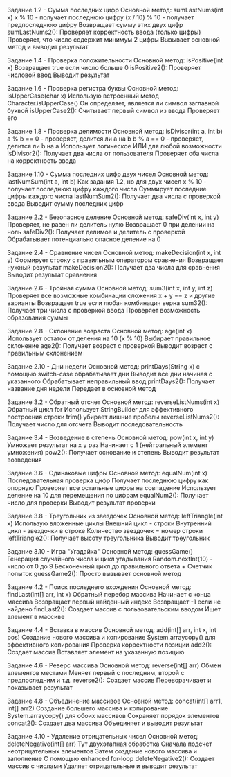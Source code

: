 Задание 1.2 - Сумма последних цифр
Основной метод: sumLastNums(int x)
x % 10 - получает последнюю цифру
(x / 10) % 10 - получает предпоследнюю цифру
Возвращает сумму этих двух цифр
sumLastNums2():
Проверяет корректность ввода (только цифры)
Проверяет, что число содержит минимум 2 цифры
Вызывает основной метод и выводит результат

Задание 1.4 - Проверка положительности
Основной метод: isPositive(int x)
Возвращает true если число больше 0
isPositive2():
Проверяет числовой ввод
Выводит результат 

Задание 1.6 - Проверка регистра буквы
Основной метод: isUpperCase(char x)
Использую встроенный метод Character.isUpperCase()
Он определяет, является ли символ заглавной буквой
isUpperCase2():
Считывает первый символ из ввода
Проверяет его 

Задание 1.8 - Проверка делимости
Основной метод: isDivisor(int a, int b)
a % b == 0 - проверяет, делится ли a на b
b % a == 0 - проверяет, делится ли b на a
Использует логическое ИЛИ для любой возможности
isDivisor2():
Получает два числа от пользователя
Проверяет оба числа на корректность ввода

Задание 1.10 - Сумма последних цифр двух чисел
Основной метод: lastNumSum(int a, int b)
Как задания 1.2, но для двух чисел
x % 10 - получает последнюю цифру каждого числа
Суммирует последние цифры каждого числа
lastNumSum2():
Получает два числа с проверкой ввода
Выводит сумму последних цифр

Задание 2.2 - Безопасное деление
Основной метод: safeDiv(int x, int y)
Проверяет, не равен ли делитель нулю
Возвращает 0 при делении на ноль
safeDiv2():
Получает делимое и делитель с проверкой
Обрабатывает потенциально опасное деление на 0

Задание 2.4 - Сравнение чисел
Основной метод: makeDecision(int x, int y)
Формирует строку с правильным оператором сравнения
Возвращает нужный результат
makeDecision2():
Получает два числа для сравнения
Выводит результат сравнения

Задание 2.6 - Тройная сумма
Основной метод: sum3(int x, int y, int z)
Проверяет все возможные комбинации сложения
x + y == z и другие варианты
Возвращает true если любая комбинация верна
sum32():
Получает три числа с проверкой ввода
Проверяет возможность образования суммы

Задание 2.8 - Склонение возраста
Основной метод: age(int x)
Использует остаток от деления на 10 (x % 10)
Выбирает правильное склонение
age2():
Получает возраст с проверкой
Выводит возраст с правильным склонением

Задание 2.10 - Дни недели
Основной метод: printDays(String x)
c помощью switch-case обрабатывает дни
Выводит все дни начиная с указанного
Обрабатывает неправильный ввод
printDays2():
Получает название дня недели
Передает в основной метод

Задание 3.2 - Обратный отсчет
Основной метод: reverseListNums(int x)
Обратный цикл for
Использует StringBuilder для эффективного построения строки
trim() убирает лишние пробелы
reverseListNums2():
Получает число для отсчета
Выводит последовательность

Задание 3.4 - Возведение в степень
Основной метод: pow(int x, int y)
Умножает результат на x y раз
Начинает с 1 (нейтральный элемент умножения)
pow2():
Получает основание и степень
Выводит результат возведения

Задание 3.6 - Одинаковые цифры
Основной метод: equalNum(int x)
Последовательная проверка цифр
Получает последнюю цифру как опорную
Проверяет все остальные цифры на совпадение
Использует деление на 10 для перемещения по цифрам
equalNum2():
Получает число для проверки
Выводит результат проверки

Задание 3.8 - Треугольник из звездочек
Основной метод: leftTriangle(int x)
Использую вложенные циклы
Внешний цикл - строки
Внутренний цикл - звездочки в строке
Количество звездочек = номер строки
leftTriangle2():
Получает высоту треугольника
Выводит треугольник

Задание 3.10 - Игра "Угадайка"
Основной метод: guessGame()
Генерация случайного числа и цикл угадывания
Random.nextInt(10) - число от 0 до 9
Бесконечный цикл до правильного ответа + Счетчик попыток
guessGame2():
Просто вызывает основной метод

Задание 4.2 - Поиск последнего вхождения
Основной метод: findLast(int[] arr, int x)
Обратный перебор массива
Начинает с конца массива
Возвращает первый найденный индекс
Возвращает -1 если не найдено
findLast2():
Создает массив с пользовательским вводом
Ищет элемент в массиве

Задание 4.4 - Вставка в массив
Основной метод: add(int[] arr, int x, int pos)
Создание нового массива и копирование
System.arraycopy() для эффективного копирования
Проверка корректности позиции
add2():
Создает массив
Вставляет элемент на указанную позицию

Задание 4.6 - Реверс массива
Основной метод: reverse(int[] arr)
Обмен элементов местами
Меняет первый с последним, второй с предпоследним и т.д.
reverse2():
Создает массив
Переворачивает и показывает результат

Задание 4.8 - Объединение массивов
Основной метод: concat(int[] arr1, int[] arr2)
Создание большего массива и копирование
System.arraycopy() для обоих массивов
Сохраняет порядок элементов
concat2():
Создает два массива
Объединяет и выводит результат

Задание 4.10 - Удаление отрицательных чисел
Основной метод: deleteNegative(int[] arr)
Тут двухэтапная обработка
Сначала подсчет неотрицательных элементов
Затем создание нового массива и заполнение
С помощью enhanced for-loop
deleteNegative2():
Создает массив с числами
Удаляет отрицательные и выводит результат

